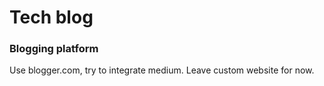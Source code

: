 # Tech blog
### Blogging platform
Use blogger.com, try to integrate medium. Leave custom website for now.